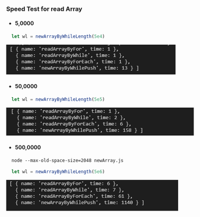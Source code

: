 ### Speed Test for read Array

- #### 5,0000

``` js
  let wl = newArrayByWhileLength(5e4)
```

![50w](./5w.png)

- #### 50,0000

``` js
  let wl = newArrayByWhileLength(5e5)
```

![50w](./50w.png)

- #### 500,0000

``` node
  node --max-old-space-size=2048 newArray.js
```

``` js
  let wl = newArrayByWhileLength(5e6)
```

![500w](./500w.png)